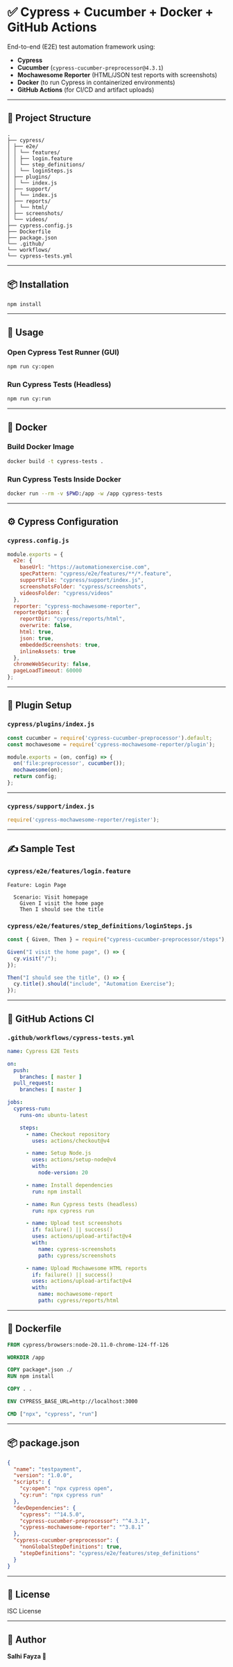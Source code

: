 # ✅ Cypress + Cucumber + Docker + GitHub Actions

End-to-end (E2E) test automation framework using:

- **Cypress**
- **Cucumber** (`cypress-cucumber-preprocessor@4.3.1`)
- **Mochawesome Reporter** (HTML/JSON test reports with screenshots)
- **Docker** (to run Cypress in containerized environments)
- **GitHub Actions** (for CI/CD and artifact uploads)

---

## 📁 Project Structure

```
.
├── cypress/
│ ├── e2e/
│ │ └── features/
│ │ ├── login.feature
│ │ └── step_definitions/
│ │ └── loginSteps.js
│ ├── plugins/
│ │ └── index.js
│ ├── support/
│ │ └── index.js
│ ├── reports/
│ │ └── html/
│ ├── screenshots/
│ └── videos/
├── cypress.config.js
├── Dockerfile
├── package.json
└── .github/
└── workflows/
└── cypress-tests.yml
```

---

## 📦 Installation

```bash
npm install
```

---

## 🚀 Usage

### Open Cypress Test Runner (GUI)
```bash
npm run cy:open
```

### Run Cypress Tests (Headless)
```bash
npm run cy:run
```

---

## 🐳 Docker

### Build Docker Image
```bash
docker build -t cypress-tests .
```

### Run Cypress Tests Inside Docker
```bash
docker run --rm -v $PWD:/app -w /app cypress-tests
```

---

## ⚙️ Cypress Configuration

### `cypress.config.js`

```js
module.exports = {
  e2e: {
    baseUrl: "https://automationexercise.com",
    specPattern: "cypress/e2e/features/**/*.feature",
    supportFile: "cypress/support/index.js",
    screenshotsFolder: "cypress/screenshots",
    videosFolder: "cypress/videos"
  },
  reporter: "cypress-mochawesome-reporter",
  reporterOptions: {
    reportDir: "cypress/reports/html",
    overwrite: false,
    html: true,
    json: true,
    embeddedScreenshots: true,
    inlineAssets: true
  },
  chromeWebSecurity: false,
  pageLoadTimeout: 60000
};
```

---

## 🔌 Plugin Setup

### `cypress/plugins/index.js`

```js
const cucumber = require('cypress-cucumber-preprocessor').default;
const mochawesome = require('cypress-mochawesome-reporter/plugin');

module.exports = (on, config) => {
  on('file:preprocessor', cucumber());
  mochawesome(on);
  return config;
};
```

---

### `cypress/support/index.js`

```js
require('cypress-mochawesome-reporter/register');
```

---

## ✍️ Sample Test

### `cypress/e2e/features/login.feature`

```gherkin
Feature: Login Page

  Scenario: Visit homepage
    Given I visit the home page
    Then I should see the title
```

### `cypress/e2e/features/step_definitions/loginSteps.js`

```js
const { Given, Then } = require("cypress-cucumber-preprocessor/steps");

Given("I visit the home page", () => {
  cy.visit("/");
});

Then("I should see the title", () => {
  cy.title().should("include", "Automation Exercise");
});
```

---

## 🧪 GitHub Actions CI

### `.github/workflows/cypress-tests.yml`

```yaml
name: Cypress E2E Tests

on:
  push:
    branches: [ master ]
  pull_request:
    branches: [ master ]

jobs:
  cypress-run:
    runs-on: ubuntu-latest

    steps:
      - name: Checkout repository
        uses: actions/checkout@v4

      - name: Setup Node.js
        uses: actions/setup-node@v4
        with:
          node-version: 20

      - name: Install dependencies
        run: npm install

      - name: Run Cypress tests (headless)
        run: npx cypress run

      - name: Upload test screenshots
        if: failure() || success()
        uses: actions/upload-artifact@v4
        with:
          name: cypress-screenshots
          path: cypress/screenshots

      - name: Upload Mochawesome HTML reports
        if: failure() || success()
        uses: actions/upload-artifact@v4
        with:
          name: mochawesome-report
          path: cypress/reports/html
```

---

## 🐋 Dockerfile

```Dockerfile
FROM cypress/browsers:node-20.11.0-chrome-124-ff-126

WORKDIR /app

COPY package*.json ./
RUN npm install

COPY . .

ENV CYPRESS_BASE_URL=http://localhost:3000

CMD ["npx", "cypress", "run"]
```

---

## 📦 package.json

```json
{
  "name": "testpayment",
  "version": "1.0.0",
  "scripts": {
    "cy:open": "npx cypress open",
    "cy:run": "npx cypress run"
  },
  "devDependencies": {
    "cypress": "^14.5.0",
    "cypress-cucumber-preprocessor": "^4.3.1",
    "cypress-mochawesome-reporter": "^3.8.1"
  },
  "cypress-cucumber-preprocessor": {
    "nonGlobalStepDefinitions": true,
    "stepDefinitions": "cypress/e2e/features/step_definitions"
  }
}
```

---

## 📄 License

ISC License

---

## 👤 Author

**Salhi Fayza 🥇**
